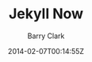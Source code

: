 ---
title: "Jekyll Now"
github: https://github.com/barryclark/jekyll-now
demo: http://www.jekyllnow.com/
author: Barry Clark
ssg:
  - Jekyll
cms:
  - No Cms
date: 2014-02-07T00:14:55Z
github_branch: master
description: "Build a Jekyll blog in minutes, without touching the command line."
stale: true
---